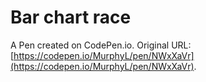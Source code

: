# Bar chart race

A Pen created on CodePen.io. Original URL: [https://codepen.io/MurphyL/pen/NWxXaVr](https://codepen.io/MurphyL/pen/NWxXaVr).


